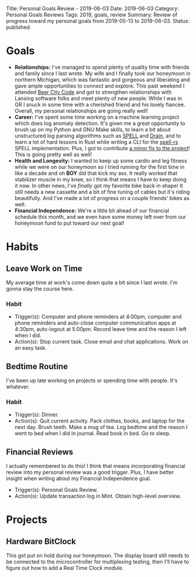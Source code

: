 Title: Personal Goals Review - 2019-06-03
Date: 2019-06-03
Category: Personal Goals Reviews
Tags: 2019, goals, review
Summary: Review of progress toward my personal goals from 2019-05-13 to 2019-06-03.
Status: published


# Goals
* **Relationships:** I've managed to spend plenty of quality time with friends and family since I last wrote. My wife and I finally took our honeymoon in northern Michigan, which was fantastic and gorgeous and liberating and gave ample opportunities to connect and explore. This past weekend I attended [Beer City Code](https://beercitycode.com/) and got to strengthen relationships with Lansing software folks and meet plenty of new people. While I was in GR I snuck in some time with a cherished friend and his lovely fiancee. Overall, my personal relationships are going really well!
* **Career:** I've spent some time working on a machine learning project which does log anomaly detection. It's given me a great opportunity to brush up on my Python and GNU Make skills, to learn a bit about unstructured log parsing algorithms such as [SPELL](https://www.cs.utah.edu/~lifeifei/papers/spell.pdf) and [Drain](http://jmzhu.logpai.com/pub/pjhe_icws2017.pdf), and to learn a lot of hard lessons in Rust while writing a CLI for the [spell-rs](https://github.com/nbigaouette/spell-rs) SPELL implementation. Plus, I got to contribute [a minor fix to the project](https://github.com/nbigaouette/spell-rs/pull/4)! This is going pretty well as well!
* **Health and Longevity:** I wanted to keep up some cardio and leg fitness while we were on our honeymoon so I tried running for the first time in like a decade and oh **BOY** did that kick my ass. It really worked that stabilizer muscle in my knee, so I think that means I have to keep doing it now. In other news, I've *finally* got my favorite bike back in shape! It still needs a new cassette and a bit of fine tuning of cables but it's riding beautifully. And I've made a lot of progress on a couple friends' bikes as well.
* **Financial Independence:** We're a little bit ahead of our financial schedule this month, and we even have some money left over from our honeymoon fund to put toward our next goal!

# Habits
## Leave Work on Time
My average time at work's come down quite a bit since I last wrote. I'm gonna stay the course here.

### Habit
* Trigger(s): Computer and phone reminders at 4:00pm, computer and phone reminders and auto-close computer communication apps at 4:30pm, auto-logout at 5:00pm. Record leave time and the reason I left when I did.
* Action(s): Stop current task. Close email and chat applications. Work on an easy task.

## Bedtime Routine
I've been up late working on projects or spending time with people. It's whatever.

### Habit
* Trigger(s): Dinner.
* Action(s): Quit current activity. Pack clothes, books, and laptop for
 the next day. Brush teeth. Make a mug of tea. Log bedtime and the reason I went to bed when I did in journal. Read book in bed. Go to sleep.

## Financial Reviews
I actually remembered to do this! I think that means incorporating financial review into my personal review was a good trigger. Plus, I have better insight when writing about my Financial Independence goal.

* Trigger(s): Personal Goals Review.
* Action(s): Update transaction log in Mint. Obtain high-level overview.

# Projects
## Hardware BitClock
This got put on hold during our honeymoon. The display board still needs to be connected to the microcontroller for multiplexing testing, then I'll have to figure out how to add a Real Time Clock module.
